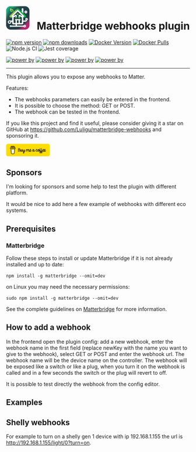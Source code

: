 # <img src="matterbridge.svg" alt="Matterbridge Logo" width="64px" height="64px">&nbsp;&nbsp;&nbsp;Matterbridge webhooks plugin

[![npm version](https://img.shields.io/npm/v/matterbridge-webhooks.svg)](https://www.npmjs.com/package/matterbridge-webhooks)
[![npm downloads](https://img.shields.io/npm/dt/matterbridge-webhooks.svg)](https://www.npmjs.com/package/matterbridge-webhooks)
[![Docker Version](https://img.shields.io/docker/v/luligu/matterbridge?label=docker%20version&sort=semver)](https://hub.docker.com/r/luligu/matterbridge)
[![Docker Pulls](https://img.shields.io/docker/pulls/luligu/matterbridge.svg)](https://hub.docker.com/r/luligu/matterbridge)
![Node.js CI](https://github.com/Luligu/matterbridge-webhooks/actions/workflows/build-matterbridge-plugin.yml/badge.svg)
![Jest coverage](https://img.shields.io/badge/Jest%20coverage-100%25-brightgreen)

[![power by](https://img.shields.io/badge/powered%20by-matterbridge-blue)](https://www.npmjs.com/package/matterbridge)
[![power by](https://img.shields.io/badge/powered%20by-matter--history-blue)](https://www.npmjs.com/package/matter-history)
[![power by](https://img.shields.io/badge/powered%20by-node--ansi--logger-blue)](https://www.npmjs.com/package/node-ansi-logger)
[![power by](https://img.shields.io/badge/powered%20by-node--persist--manager-blue)](https://www.npmjs.com/package/node-persist-manager)

---

This plugin allows you to expose any webhooks to Matter.

Features:

- The webhooks parameters can easily be entered in the frontend.
- It is possible to choose the method: GET or POST.
- The webhook can be tested in the frontend.

If you like this project and find it useful, please consider giving it a star on GitHub at https://github.com/Luligu/matterbridge-webhooks and sponsoring it.

<a href="https://www.buymeacoffee.com/luligugithub">
  <img src="bmc-button.svg" alt="Buy me a coffee" width="120">
</a>

## Sponsors

I'm looking for sponsors and some help to test the plugin with different platform.

It would be nice to add here a few example of webhooks with different eco systems.

## Prerequisites

### Matterbridge

Follow these steps to install or update Matterbridge if it is not already installed and up to date:

```
npm install -g matterbridge --omit=dev
```

on Linux you may need the necessary permissions:

```
sudo npm install -g matterbridge --omit=dev
```

See the complete guidelines on [Matterbridge](https://github.com/Luligu/matterbridge/blob/main/README.md) for more information.

## How to add a webhook

In the frontend open the plugin config: add a new webhook, enter the webhook name in the first field (replace newKey with the name you want to give to the webhook), select GET or POST and enter the webhook url. The webhook name will be the device name on the controller. The webhook will be exposed like a switch or like a plug, when you turn it on the webhook is called and in a few seconds the switch or the plug will revert to off.

It is possible to test directly the webhook from the config editor.

## Examples

## Shelly webhooks

For example to turn on a shelly gen 1 device with ip 192.168.1.155 the url is http://192.168.1.155/light/0?turn=on.
